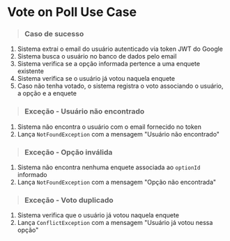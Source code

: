 # Vote on Poll Use Case

> ### Caso de sucesso

1. Sistema extrai o email do usuário autenticado via token JWT do Google
2. Sistema busca o usuário no banco de dados pelo email
3. Sistema verifica se a opção informada pertence a uma enquete existente
4. Sistema verifica se o usuário já votou naquela enquete
5. Caso não tenha votado, o sistema registra o voto associando o usuário, a opção e a enquete

> ### Exceção - Usuário não encontrado

1. Sistema não encontra o usuário com o email fornecido no token
2. Lança `NotFoundException` com a mensagem "Usuário não encontrado"

> ### Exceção - Opção inválida

1. Sistema não encontra nenhuma enquete associada ao `optionId` informado
2. Lança `NotFoundException` com a mensagem "Opção não encontrada"

> ### Exceção - Voto duplicado

1. Sistema verifica que o usuário já votou naquela enquete
2. Lança `ConflictException` com a mensagem "Usuário já votou nessa opção"
